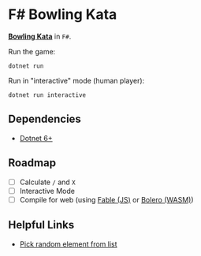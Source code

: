 # F# Bowling Kata

**[Bowling Kata](https://codingdojo.org/kata/Bowling/)** in `F#`.

Run the game: 

`dotnet run`

Run in "interactive" mode (human player): 

`dotnet run interactive`

## Dependencies
* [Dotnet 6+](https://dotnet.microsoft.com/en-us/)

## Roadmap
* [ ] Calculate `/` and `X`
* [ ] Interactive Mode
* [ ] Compile for web (using [Fable (JS)](https://fable.io/) or [Bolero (WASM)](https://fsbolero.io/))

## Helpful Links
* [Pick random element from list](https://zetcode.com/fsharp/random/)
